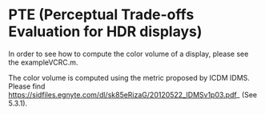 # PTE (Perceptual Trade-offs Evaluation for HDR displays)

In order to see how to compute the color volume of a display, please see the exampleVCRC.m. 

The color volume is computed using the metric proposed by ICDM IDMS. Please find https://sidfiles.egnyte.com/dl/sk85eRizaG/20120522_IDMSv1p03.pdf_ (See 5.3.1). 
